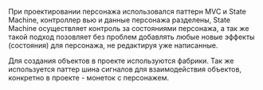 При проектировании персонажа использовался паттерн MVC и State Machine, контроллер вью и данные персонажа разделены, 
State Machine осуществляет контроль за состояниями персонажа, а так же такой подход позовляет без проблем добавлять 
любые новые эффекты (состояния) для персонажа, не редактируя уже написанные. 

Для создания объектов в проекте используются фабрики. Так же используется паттер шина сигналов для взаимодействия 
объектов, конкретно в проекте - монеток с персонажем.
